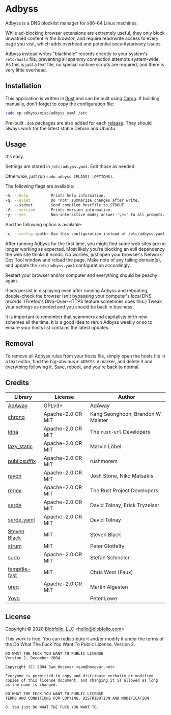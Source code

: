 # Adbyss

Adbyss is a DNS blocklist manager for x86-64 Linux machines.

While ad-blocking browser extensions are extremely useful, they only block
unwatned content *in the browser*, and require read/write access to every
page you visit, which adds overhead and potential security/privacy issues.

Adbyss instead writes "blackhole" records directly to your system's `/etc/hosts`
file, preventing all spammy connection attempts system-wide. As this is just a
text file, no special runtime scripts are required, and there is very little
overhead.



## Installation

This application is written in [Rust](https://www.rust-lang.org/) and can be built using [Cargo](https://github.com/rust-lang/cargo). If building manually, don't forget to copy the configuration file:
```bash
sudo cp adbyss/misc/adbyss.yaml /etc
```

Pre-built `.deb` packages are also added for each [release](https://github.com/Blobfolio/adbyss/releases/latest). They should always work for the latest stable Debian and Ubuntu.



## Usage

It's easy.

Settings are stored in `/etc/adbyss.yaml`. Edit those as needed.

Otherwise, just run `sudo adbyss [FLAGS] [OPTIONS]`.

The following flags are available:
```bash
-h, --help          Prints help information.
-q, --quiet         Do *not* summarize changes after write.
    --stdout        Send compiled hostfile to STDOUT.
-V, --version       Prints version information.
-y, --yes           Non-interactive mode; answer "yes" to all prompts.
```

And the following option is available:
```bash
-c, --config <path> Use this configuration instead of /etc/adbyss.yaml.
```

After running Adbyss for the first time, you might find some web sites are no longer working as expected. Most likely you're blocking an evil dependency the web site thinks it *needs*. No worries, just open your browser's Network Dev Tool window and reload the page. Make note of any failing domain(s), and update the `/etc/adbyss.yaml` configuration accordingly.

Restart your browser and/or computer and everything should be peachy again.

If ads persist in displaying even after running Adbyss and rebooting, double-check the browser isn't bypassing your computer's local DNS records. (Firefox's DNS-Over-HTTPS feature sometimes does this.) Tweak your settings as needed and you should be back in business.

It is important to remember that scammers and capitalists birth new schemes all the time. It is a good idea to rerun Adbyss weekly or so to ensure your hosts list contains the latest updates.



## Removal

To remove all Adbyss rules from your hosts file, simply open the hosts file in a text editor, find the big-obvious `# ADBYSS #` marker, and delete it and everything following it. Save, reboot, and you're back to normal.



## Credits

| Library | License | Author |
| ---- | ---- | ---- |
| [AdAway](https://adaway.org/) | GPLv3+ | AdAway |
| [chrono](https://crates.io/crates/chrono) | Apache-2.0 OR MIT | Kang Seonghoon, Brandon W Maister |
| [idna](https://crates.io/crates/idna) | Apache-2.0 OR MIT | The `rust-url` Developers |
| [lazy_static](https://crates.io/crates/lazy_static) | Apache-2.0 OR MIT | Marvin Löbel |
| [publicsuffix](https://crates.io/crates/publicsuffix) | Apache-2.0 OR MIT | rushmorem |
| [rayon](https://crates.io/crates/rayon) | Apache-2.0 OR MIT | Josh Stone, Niko Matsakis |
| [regex](https://crates.io/crates/regex) | Apache-2.0 OR MIT | The Rust Project Developers |
| [serde](https://crates.io/crates/serde) | Apache-2.0 OR MIT | David Tolnay, Erick Tryzelaar |
| [serde_yaml](https://crates.io/crates/serde_yaml) | Apache-2.0 OR MIT | David Tolnay |
| [Steven Black](https://github.com/StevenBlack/hosts) | MIT | Steven Black |
| [strum](https://crates.io/crates/strum) | MIT | Peter Glotfelty |
| [sudo](https://crates.io/crates/sudo) | Apache-2.0 OR MIT | Stefan Schindler |
| [tempfile-fast](https://crates.io/crates/tempfile-fast) | MIT | Chris West (Faux) |
| [ureq](https://crates.io/crates/ureq) | Apache-2.0 OR MIT | Martin Algesten |
| [Yoyo](https://pgl.yoyo.org/adservers/) || Peter Lowe |



## License

Copyright © 2020 [Blobfolio, LLC](https://blobfolio.com) &lt;hello@blobfolio.com&gt;

This work is free. You can redistribute it and/or modify it under the terms of the Do What The Fuck You Want To Public License, Version 2.

    DO WHAT THE FUCK YOU WANT TO PUBLIC LICENSE
    Version 2, December 2004

    Copyright (C) 2004 Sam Hocevar <sam@hocevar.net>

    Everyone is permitted to copy and distribute verbatim or modified
    copies of this license document, and changing it is allowed as long
    as the name is changed.

    DO WHAT THE FUCK YOU WANT TO PUBLIC LICENSE
    TERMS AND CONDITIONS FOR COPYING, DISTRIBUTION AND MODIFICATION

    0. You just DO WHAT THE FUCK YOU WANT TO.

